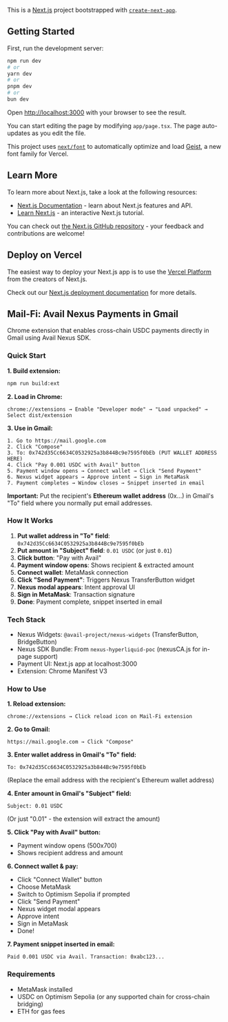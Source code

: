 This is a [Next.js](https://nextjs.org) project bootstrapped with [`create-next-app`](https://nextjs.org/docs/app/api-reference/cli/create-next-app).

## Getting Started

First, run the development server:

```bash
npm run dev
# or
yarn dev
# or
pnpm dev
# or
bun dev
```

Open [http://localhost:3000](http://localhost:3000) with your browser to see the result.

You can start editing the page by modifying `app/page.tsx`. The page auto-updates as you edit the file.

This project uses [`next/font`](https://nextjs.org/docs/app/building-your-application/optimizing/fonts) to automatically optimize and load [Geist](https://vercel.com/font), a new font family for Vercel.

## Learn More

To learn more about Next.js, take a look at the following resources:

- [Next.js Documentation](https://nextjs.org/docs) - learn about Next.js features and API.
- [Learn Next.js](https://nextjs.org/learn) - an interactive Next.js tutorial.

You can check out [the Next.js GitHub repository](https://github.com/vercel/next.js) - your feedback and contributions are welcome!

## Deploy on Vercel

The easiest way to deploy your Next.js app is to use the [Vercel Platform](https://vercel.com/new?utm_medium=default-template&filter=next.js&utm_source=create-next-app&utm_campaign=create-next-app-readme) from the creators of Next.js.

Check out our [Next.js deployment documentation](https://nextjs.org/docs/app/building-your-application/deploying) for more details.

## Mail-Fi: Avail Nexus Payments in Gmail

Chrome extension that enables cross-chain USDC payments directly in Gmail using Avail Nexus SDK.

### Quick Start

**1. Build extension:**
```bash
npm run build:ext
```

**2. Load in Chrome:**
```
chrome://extensions → Enable "Developer mode" → "Load unpacked" → Select dist/extension
```

**3. Use in Gmail:**
```
1. Go to https://mail.google.com
2. Click "Compose"
3. To: 0x742d35Cc6634C0532925a3b844Bc9e7595f0bEb (PUT WALLET ADDRESS HERE)
4. Click "Pay 0.001 USDC with Avail" button
5. Payment window opens → Connect wallet → Click "Send Payment"
6. Nexus widget appears → Approve intent → Sign in MetaMask
7. Payment completes → Window closes → Snippet inserted in email
```

**Important:** Put the recipient's **Ethereum wallet address** (0x...) in Gmail's "To" field where you normally put email addresses.

### How It Works

1. **Put wallet address in "To" field**: `0x742d35Cc6634C0532925a3b844Bc9e7595f0bEb`
2. **Put amount in "Subject" field**: `0.01 USDC` (or just `0.01`)
3. **Click button**: "Pay with Avail"
4. **Payment window opens**: Shows recipient & extracted amount
5. **Connect wallet**: MetaMask connection
6. **Click "Send Payment"**: Triggers Nexus TransferButton widget
7. **Nexus modal appears**: Intent approval UI
8. **Sign in MetaMask**: Transaction signature
9. **Done**: Payment complete, snippet inserted in email

### Tech Stack

- Nexus Widgets: `@avail-project/nexus-widgets` (TransferButton, BridgeButton)
- Nexus SDK Bundle: From `nexus-hyperliquid-poc` (nexusCA.js for in-page support)
- Payment UI: Next.js app at localhost:3000
- Extension: Chrome Manifest V3

### How to Use

**1. Reload extension:**
```
chrome://extensions → Click reload icon on Mail-Fi extension
```

**2. Go to Gmail:**
```
https://mail.google.com → Click "Compose"
```

**3. Enter wallet address in Gmail's "To" field:**
```
To: 0x742d35Cc6634C0532925a3b844Bc9e7595f0bEb
```
(Replace the email address with the recipient's Ethereum wallet address)

**4. Enter amount in Gmail's "Subject" field:**
```
Subject: 0.01 USDC
```
(Or just "0.01" - the extension will extract the amount)

**5. Click "Pay with Avail" button:**
- Payment window opens (500x700)
- Shows recipient address and amount

**6. Connect wallet & pay:**
- Click "Connect Wallet" button
- Choose MetaMask
- Switch to Optimism Sepolia if prompted
- Click "Send Payment"
- Nexus widget modal appears
- Approve intent
- Sign in MetaMask
- Done!

**7. Payment snippet inserted in email:**
```
Paid 0.001 USDC via Avail. Transaction: 0xabc123...
```

### Requirements

- MetaMask installed
- USDC on Optimism Sepolia (or any supported chain for cross-chain bridging)
- ETH for gas fees
